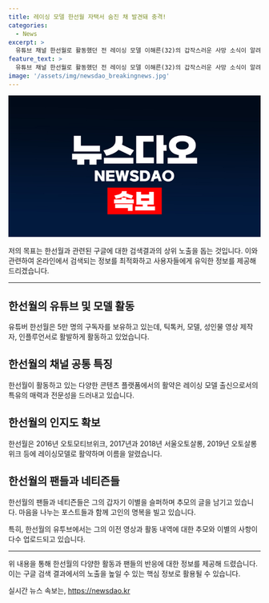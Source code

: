 ```yaml
---
title: 레이싱 모델 한선월 자택서 숨진 채 발견돼 충격!
categories:
  - News
excerpt: >
  유튜브 채널 한선월로 활동했던 전 레이싱 모델 이해른(32)의 갑작스러운 사망 소식이 알려졌다. 사망 원인은 아직 밝혀지지 않았으며, 경찰은 타살 혐의점을 발견하지 못했다고 전했다. 한선월은 유튜버, 모델, 성인물 영상 제작자로 활동하며 5만 명의 구독자를 보유하고 있었다. 네티즌들은 그를 추모하며 슬픔을 터뜨렸다. 사망 이전에는 오토모티브 위크 및 오토 살롱 등에서 레이싱 모델로 활동하며 이름을 알렸다.
feature_text: >
  유튜브 채널 한선월로 활동했던 전 레이싱 모델 이해른(32)의 갑작스러운 사망 소식이 알려졌다. 사망 원인은 아직 밝혀지지 않았으며, 경찰은 타살 혐의점을 발견하지 못했다고 전했다. 한선월은 유튜버, 모델, 성인물 영상 제작자로 활동하며 5만 명의 구독자를 보유하고 있었다. 네티즌들은 그를 추모하며 슬픔을 터뜨렸다. 사망 이전에는 오토모티브 위크 및 오토 살롱 등에서 레이싱 모델로 활동하며 이름을 알렸다.
image: '/assets/img/newsdao_breakingnews.jpg'
---
```


<p><img src="/assets/img/newsdao_breakingnews.jpg" alt="koreaapp 속보" /></p>

<p>저의 목표는 한선월과 관련된 구글에 대한 검색결과의 상위 노출을 돕는 것입니다. 이와 관련하여 온라인에서 검색되는 정보를 최적화하고 사용자들에게 유익한 정보를 제공해 드리겠습니다. </p>

<hr />

<h2 data-ke-size="size26">한선월의 유튜브 및 모델 활동</h2>

<p>유튜버 한선월은 5만 명의 구독자를 보유하고 있는데, 틱톡커, 모델, 성인물 영상 제작자, 인플루언서로 활발하게 활동하고 있었습니다.</p>

<h2 data-ke-size="size26">한선월의 채널 공통 특징</h2>

<p>한선월이 활동하고 있는 다양한 콘텐츠 플랫폼에서의 활약은 레이싱 모델 출신으로서의 특유의 매력과 전문성을 드러내고 있습니다.</p>

<h2 data-ke-size="size26">한선월의 인지도 확보</h2>

<p>한선월은 2016년 오토모티브위크, 2017년과 2018년 서울오토살롱, 2019년 오토살롱위크 등에 레이싱모델로 활약하며 이름을 알렸습니다.</p>

<p data-ke-size="size16"></p>

<h2 data-ke-size="size26">한선월의 팬들과 네티즌들</h2>

<p>한선월의 팬들과 네티즌들은 그의 갑자기 이별을 슬퍼하며 추모의 글을 남기고 있습니다. 마음을 나누는 포스트들과 함께 고인의 명복을 빌고 있습니다.</p>

<p>특히, 한선월의 유투브에서는 그의 이전 영상과 활동 내역에 대한 추모와 이별의 사항이 다수 업로드되고 있습니다.</p>

<hr />

<p>위 내용을 통해 한선월의 다양한 활동과 팬들의 반응에 대한 정보를 제공해 드렸습니다. 이는 구글 검색 결과에서의 노출을 높일 수 있는 핵심 정보로 활용될 수 있습니다.</p>
실시간 뉴스 속보는, <a href="https://newsdao.kr" rel="dofollow">https://newsdao.kr</a>


